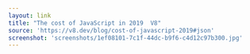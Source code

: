 ```yaml
---
layout: link
title: "The cost of JavaScript in 2019  V8"
source: 'https://v8.dev/blog/cost-of-javascript-2019#json'
screenshot: 'screenshots/1ef08101-7c1f-44dc-b9f6-c4d12c97b300.jpg'
---
```


